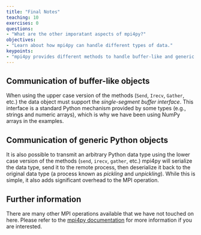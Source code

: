 ```yaml
---
title: "Final Notes"
teaching: 10
exercises: 0
questions:
- "What are the other imporatant aspects of mpi4py?"
objectives:
- "Learn about how mpi4py can handle different types of data."
keypoints:
- "mpi4py provides different methods to handle buffer-like and generic objects."
---
```

## Communication of buffer-like objects 

When using the upper case version of the methods (`Send`, `Irecv`, `Gather`, etc.) the data object must support the *single-segment buffer interface*. 
This interface is a standard Python mechanism provided by some types (e.g., strings and numeric arrays), which is why we have been using NumPy 
arrays in the examples. 

## Communication of generic Python objects

It is also possible to transmit an arbitrary Python data type using the lower case version of the methods (`send`, `irecv`, `gather`, etc.) 
mpi4py will serialize the data type, send it to the remote process, then deserialize it back to the original data type (a process known as *pickling*
and *unpickling*). While this is simple, it also adds significant overhead to the MPI operation.

## Further information

There are many other MPI operations available that we have not touched on here. Please refer to the 
[mpi4py documentation](http://mpi4py.readthedocs.org/en/stable/index.html) for more information 
if you are interested.
